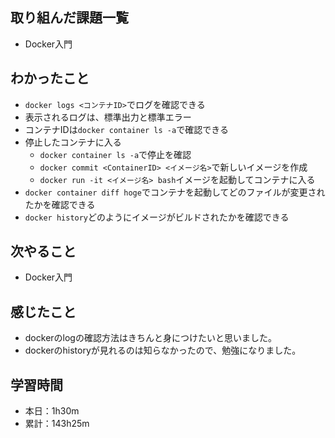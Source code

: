 ## 取り組んだ課題一覧
- Docker入門
## わかったこと
- `docker logs <コンテナID>`でログを確認できる
- 表示されるログは、標準出力と標準エラー
- コンテナIDは`docker container ls -a`で確認できる
- 停止したコンテナに入る
  - `docker container ls -a`で停止を確認
  - `docker commit <ContainerID> <イメージ名>`で新しいイメージを作成
  - `docker run -it <イメージ名> bash`イメージを起動してコンテナに入る
- `docker container diff hoge`でコンテナを起動してどのファイルが変更されたかを確認できる
- `docker history`どのようにイメージがビルドされたかを確認できる
## 次やること
- Docker入門
## 感じたこと
- dockerのlogの確認方法はきちんと身につけたいと思いました。
- dockerのhistoryが見れるのは知らなかったので、勉強になりました。
## 学習時間
- 本日：1h30m
- 累計：143h25m
